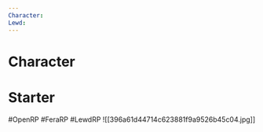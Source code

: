 ```yaml
---
Character: 
Lewd: 
---
```

# Character


# Starter


#OpenRP #FeraRP #LewdRP
![[396a61d44714c623881f9a9526b45c04.jpg]]